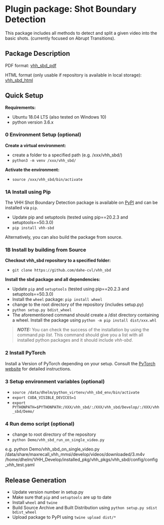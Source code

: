 # Plugin package: Shot Boundary Detection

This package includes all methods to detect and split a given video into the basic shots. (currently focused on Abrupt Transitions).

## Package Description

PDF format: [vhh_sbd_pdf](https://github.com/dahe-cvl/vhh_sbd/blob/master/ApiSphinxDocumentation/build/latex/vhhpluginpackageshotboundarydetectionvhh_sbd.pdf)
    
HTML format (only usable if repository is available in local storage): [vhh_sbd_html](https://github.com/dahe-cvl/vhh_sbd/blob/master/ApiSphinxDocumentation/build/html/index.html)
    
    
## Quick Setup

**Requirements:**

   * Ubuntu 18.04 LTS (also tested on Windows 10)
   * python version 3.6.x
   
### 0 Environment Setup (optional)

**Create a virtual environment:**

   * create a folder to a specified path (e.g. /xxx/vhh_sbd/)
   * ```python3 -m venv /xxx/vhh_sbd/```

**Activate the environment:**

   * ```source /xxx/vhh_sbd/bin/activate```
   
### 1A Install using Pip

The VHH Shot Boundary Detection package is available on [PyPI](https://pypi.org/project/vhh-sbd/) and can be installed via ```pip```.

* Update pip and setuptools (tested using pip\==20.2.3 and setuptools==50.3.0)
* ```pip install vhh-sbd```

Alternatively, you can also build the package from source.

### 1B Install by building from Source

**Checkout vhh_sbd repository to a specified folder:**

   * ```git clone https://github.com/dahe-cvl/vhh_sbd```

**Install the sbd package and all dependencies:**

   * Update ```pip``` and ```setuptools``` (tested using pip\==20.2.3 and setuptools==50.3.0)
   * Install the ```wheel``` package: ```pip install wheel```
   * change to the root directory of the repository (includes setup.py)
   * ```python setup.py bdist_wheel```
   * The aforementioned command should create a /dist directory containing a wheel. Install the package using ```python -m pip install dist/xxx.whl```
   
> **_NOTE:_**
You can check the success of the installation by using the command *pip list*. This command should give you a list
with all installed python packages and it should include *vhh-sbd*.
   
   
### 2 Install PyTorch

Install a Version of PyTorch depending on your setup. Consult the [PyTorch website](https://pytorch.org/get-started/locally/) for detailed instructions.

### 3 Setup environment variables (optional)

   * ```source /data/dhelm/python_virtenv/vhh_sbd_env/bin/activate```
   * ```export CUDA_VISIBLE_DEVICES=1```
   * ```export PYTHONPATH=$PYTHONPATH:/XXX/vhh_sbd/:/XXX/vhh_sbd/Develop/:/XXX/vhh_sbd/Demo/```

### 4 Run demo script (optional)

   * change to root directory of the repository
   * ```python Demo/vhh_sbd_run_on_single_video.py```

e.g. python Demo/vhh_sbd_on_single_video.py /data/share/maxrecall_vhh_mmsi/develop/videos/downloaded/3.m4v 
            /home/dhelm/VHH_Develop/installed_pkg/vhh_pkgs/vhh_sbd/config/config_vhh_test.yaml


## Release Generation

* Update version number in setup.py
* Make sure that ```pip``` and ```setuptools``` are up to date
* Install ```wheel``` and ```twine```
* Build Source Archive and Built Distribution using ```python setup.py sdist bdist_wheel```
* Upload package to PyPI using ```twine upload dist/*```
